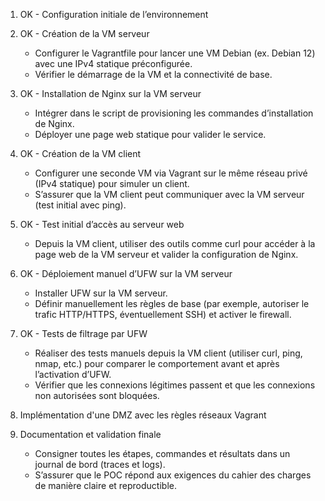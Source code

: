 1. OK - Configuration initiale de l’environnement

2. OK - Création de la VM serveur
    - Configurer le Vagrantfile pour lancer une VM Debian (ex. Debian 12) avec une IPv4 statique préconfigurée.
    - Vérifier le démarrage de la VM et la connectivité de base.

3. OK - Installation de Nginx sur la VM serveur
    - Intégrer dans le script de provisioning les commandes d’installation de Nginx.
    - Déployer une page web statique pour valider le service.

4. OK - Création de la VM client
    - Configurer une seconde VM via Vagrant sur le même réseau privé (IPv4 statique) pour simuler un client.
    - S’assurer que la VM client peut communiquer avec la VM serveur (test initial avec ping).

5. OK - Test initial d’accès au serveur web
    - Depuis la VM client, utiliser des outils comme curl pour accéder à la page web de la VM serveur et valider la configuration de Nginx.

6. OK - Déploiement manuel d’UFW sur la VM serveur
    - Installer UFW sur la VM serveur.
    - Définir manuellement les règles de base (par exemple, autoriser le trafic HTTP/HTTPS, éventuellement SSH) et activer le firewall.

7. OK - Tests de filtrage par UFW
    - Réaliser des tests manuels depuis la VM client (utiliser curl, ping, nmap, etc.) pour comparer le comportement avant et après l’activation d’UFW.
    - Vérifier que les connexions légitimes passent et que les connexions non autorisées sont bloquées.

8. Implémentation d'une DMZ avec les règles réseaux Vagrant

9. Documentation et validation finale
    - Consigner toutes les étapes, commandes et résultats dans un journal de bord (traces et logs).
    - S’assurer que le POC répond aux exigences du cahier des charges de manière claire et reproductible.